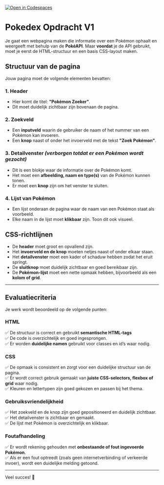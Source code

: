 [![Open in Codespaces](https://classroom.github.com/assets/launch-codespace-2972f46106e565e64193e422d61a12cf1da4916b45550586e14ef0a7c637dd04.svg)](https://classroom.github.com/open-in-codespaces?assignment_repo_id=18439938)
# Pokedex Opdracht V1


Je gaat een webpagina maken die informatie over een Pokémon ophaalt en weergeeft met behulp van de **PokéAPI**. Maar **voordat** je de API gebruikt, moet je eerst de HTML-structuur en een basis CSS-layout maken.

## Structuur van de pagina

Jouw pagina moet de volgende elementen bevatten:

### 1. Header
- Hier komt de titel: **"Pokémon Zoeker"**.
- Dit moet duidelijk zichtbaar zijn bovenaan de pagina.

### 2. Zoekveld
- Een **inputveld** waarin de gebruiker de naam of het nummer van een Pokémon kan invoeren.
- Een **knop** naast of onder het invoerveld met de tekst **"Zoek Pokémon"**.

### 3. Detailvenster *(verborgen totdat er een Pokémon wordt gezocht)*
- Dit is een blokje waar de informatie over de Pokémon komt.
- Het moet een **afbeelding, naam en type(s)** van de Pokémon kunnen tonen.
- Er moet een **knop** zijn om het venster te sluiten.

### 4. Lijst van Pokémon
- Een lijst onderaan de pagina waar de naam van een Pokémon staat als voorbeeld.
- Elke naam in de lijst moet **klikbaar** zijn. Toon dit ook visueel.

## CSS-richtlijnen
- De **header** moet groot en opvallend zijn.
- Het **invoerveld en de knop** moeten netjes naast of onder elkaar staan.
- Het **detailvenster** moet een kader of schaduw hebben zodat het eruit springt.
- De **sluitknop** moet duidelijk zichtbaar en goed bereikbaar zijn.
- De **Pokémon-lijst** moet een nette opmaak hebben, bijvoorbeeld als een **kolom of grid**.

---

## Evaluatiecriteria

Je werk wordt beoordeeld op de volgende punten:

### **HTML**
✅ De structuur is correct en gebruikt **semantische HTML-tags**  
✅ De code is overzichtelijk en goed ingesprongen.  
✅ Er worden **duidelijke namen** gebruikt voor classes en id’s waar nodig.  

### **CSS**
✅ De opmaak is consistent en zorgt voor een duidelijke structuur van de pagina.  
✅ Er wordt correct gebruik gemaakt van **juiste CSS-selectors, flexbox of grid** waar nodig.  
✅ Kleuren en lettertypen zijn goed gekozen en passen bij het thema.  

### **Gebruiksvriendelijkheid**
✅ Het zoekveld en de knop zijn goed gepositioneerd en duidelijk zichtbaar.  
✅ Het detailvenster is zichtbaar en gemaakt.   
✅ De lijst met Pokémon is overzichtelijk en klikbaar.  

### **Foutafhandeling**
✅ Er wordt rekening gehouden met **onbestaande of fout ingevoerde Pokémon**.  
✅ Als er een fout optreedt (zoals geen internetverbinding of verkeerde invoer), wordt een duidelijke melding getoond.  

---

Veel succes! 🚀
